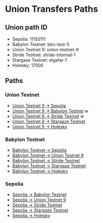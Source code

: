# Union Transfers Paths
## Union path ID
- Sepolia: 11155111
- Babylon Testnet: bbn-test-5
- Union Testnet 9: union-testnet-9
- Stride Testnet: stride-internal-1
- Stargaze Testnet: elgafar-1
- Holesky: 17000

## Paths

### Union Testnet
- [Union Testnet 9 → Sepolia](https://app.union.build/transfer?source=union-testnet-9&destination=11155111)
- [Union Testnet 9 → Babylon Testnet](https://app.union.build/transfer?source=union-testnet-9&destination=bbn-test-5) w
- [Union Testnet 9 → Stride Testnet](https://app.union.build/transfer?source=union-testnet-9&destination=stride-internal-1) w
- [Union Testnet 9 → Stargaze Testnet](https://app.union.build/transfer?source=union-testnet-9&destination=elgafar-1)
- [Union Testnet 9 → Holesky](https://app.union.build/transfer?source=union-testnet-9&destination=17000)

### Babylon Testnet
- [Babylon Testnet → Sepolia](https://app.union.build/transfer?source=bbn-test-5&destination=11155111)
- [Babylon Testnet → Union Testnet 9](https://app.union.build/transfer?source=bbn-test-5&destination=union-testnet-9)
- [Babylon Testnet → Stride Testnet](https://app.union.build/transfer?source=bbn-test-5&destination=stride-internal-1)
- [Babylon Testnet → Stargaze Testnet](https://app.union.build/transfer?source=bbn-test-5&destination=elgafar-1)
- [Babylon Testnet → Holesky](https://app.union.build/transfer?source=bbn-test-5&destination=17000)

### Sepolia
- [Sepolia → Babylon Testnet](https://app.union.build/transfer?source=11155111&destination=bbn-test-5)
- [Sepolia → Union Testnet 9](https://app.union.build/transfer?source=11155111&destination=union-testnet-9)
- [Sepolia → Stride Testnet](https://app.union.build/transfer?source=11155111&destination=stride-internal-1)
- [Sepolia → Stargaze Testnet](https://app.union.build/transfer?source=11155111&destination=elgafar-1)
- [Sepolia → Holesky](https://app.union.build/transfer?source=11155111&destination=17000)

